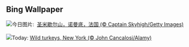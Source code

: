 ## Bing Wallpaper
![](https://www.bing.com/th?id=OHR.MtStMichel_ZH-CN1232662142_UHD.jpg&w=1000)今日图片: &nbsp;[圣米歇尔山，诺曼底，法国 (© Captain Skyhigh/Getty Images)](https://www.bing.com/th?id=OHR.MtStMichel_ZH-CN1232662142_UHD.jpg)
<br><br/>
![](https://www.bing.com/th?id=OHR.TomTurkeys_EN-US6212893518_UHD.jpg&w=1000)Today: [Wild turkeys, New York (© John Cancalosi/Alamy)](https://www.bing.com/th?id=OHR.TomTurkeys_EN-US6212893518_UHD.jpg)
<br><br/>

